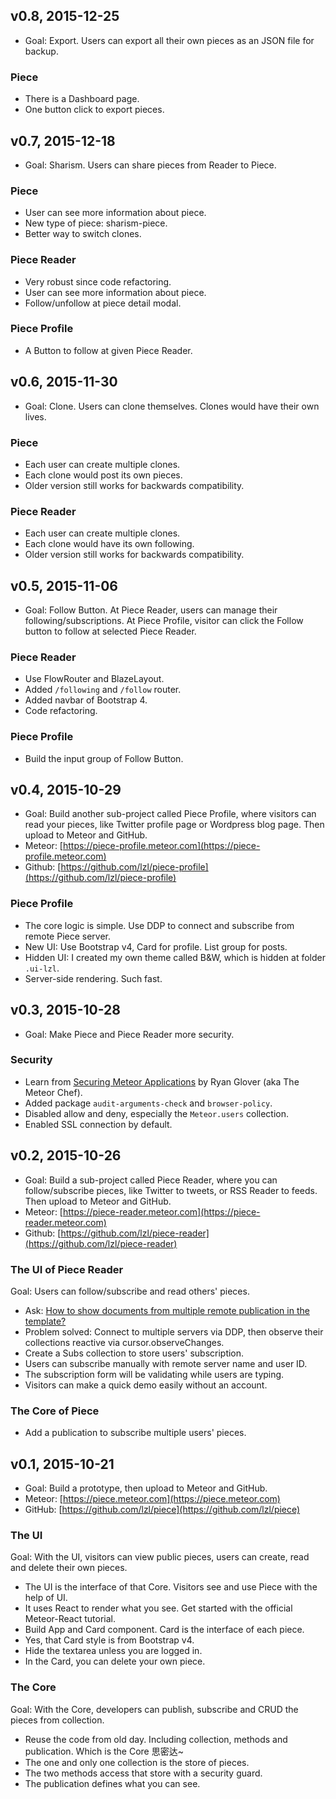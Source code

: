 ## v0.8, 2015-12-25

- Goal: Export. Users can export all their own pieces as an JSON file for backup.

### Piece

- There is a Dashboard page.
- One button click to export pieces.

## v0.7, 2015-12-18

- Goal: Sharism. Users can share pieces from Reader to Piece.

### Piece

- User can see more information about piece.
- New type of piece: sharism-piece.
- Better way to switch clones.

### Piece Reader

- Very robust since code refactoring.
- User can see more information about piece.
- Follow/unfollow at piece detail modal.

### Piece Profile

- A Button to follow at given Piece Reader.

## v0.6, 2015-11-30

- Goal: Clone. Users can clone themselves. Clones would have their own lives.

### Piece

- Each user can create multiple clones.
- Each clone would post its own pieces.
- Older version still works for backwards compatibility.

### Piece Reader

- Each user can create multiple clones.
- Each clone would have its own following.
- Older version still works for backwards compatibility.

## v0.5, 2015-11-06

- Goal: Follow Button. At Piece Reader, users can manage their following/subscriptions. At Piece Profile, visitor can click the Follow button to follow at selected Piece Reader.

### Piece Reader

- Use FlowRouter and BlazeLayout.
- Added `/following` and `/follow` router.
- Added navbar of Bootstrap 4.
- Code refactoring.

### Piece Profile

- Build the input group of Follow Button.

## v0.4, 2015-10-29

- Goal: Build another sub-project called Piece Profile, where visitors can read your pieces, like Twitter profile page or Wordpress blog page. Then upload to Meteor and GitHub.
- Meteor: [https://piece-profile.meteor.com](https://piece-profile.meteor.com)
- Github: [https://github.com/lzl/piece-profile](https://github.com/lzl/piece-profile)

### Piece Profile

- The core logic is simple. Use DDP to connect and subscribe from remote Piece server.
- New UI: Use Bootstrap v4, Card for profile. List group for posts.
- Hidden UI: I created my own theme called B&W, which is hidden at folder `.ui-lzl`.
- Server-side rendering. Such fast.

## v0.3, 2015-10-28

- Goal: Make Piece and Piece Reader more security.

### Security

- Learn from [Securing Meteor Applications](https://themeteorchef.com/blog/securing-meteor-applications/) by Ryan Glover (aka The Meteor Chef).
- Added package `audit-arguments-check` and `browser-policy`.
- Disabled allow and deny, especially the `Meteor.users` collection.
- Enabled SSL connection by default.

## v0.2, 2015-10-26

- Goal: Build a sub-project called Piece Reader, where you can follow/subscribe pieces, like Twitter to tweets, or RSS Reader to feeds. Then upload to Meteor and GitHub.
- Meteor: [https://piece-reader.meteor.com](https://piece-reader.meteor.com)
- Github: [https://github.com/lzl/piece-reader](https://github.com/lzl/piece-reader)

### The UI of Piece Reader

Goal: Users can follow/subscribe and read others' pieces.

- Ask: [How to show documents from multiple remote publication in the template?](http://stackoverflow.com/q/33298716/1958475)
- Problem solved: Connect to multiple servers via DDP, then observe their collections reactive via cursor.observeChanges.
- Create a Subs collection to store users' subscription.
- Users can subscribe manually with remote server name and user ID.
- The subscription form will be validating while users are typing.
- Visitors can make a quick demo easily without an account.

### The Core of Piece

- Add a publication to subscribe multiple users' pieces.

## v0.1, 2015-10-21

- Goal: Build a prototype, then upload to Meteor and GitHub.
- Meteor: [https://piece.meteor.com](https://piece.meteor.com)
- GitHub: [https://github.com/lzl/piece](https://github.com/lzl/piece)

### The UI

Goal: With the UI, visitors can view public pieces, users can create, read and delete their own pieces.

- The UI is the interface of that Core. Visitors see and use Piece with the help of UI.
- It uses React to render what you see. Get started with the official Meteor-React tutorial.
- Build App and Card component. Card is the interface of each piece.
- Yes, that Card style is from Bootstrap v4.
- Hide the textarea unless you are logged in.
- In the Card, you can delete your own piece.

### The Core

Goal: With the Core, developers can publish, subscribe and CRUD the pieces from collection.

- Reuse the code from old day. Including collection, methods and publication. Which is the Core 思密达~
- The one and only one collection is the store of pieces.
- The two methods access that store with a security guard.
- The publication defines what you can see.
